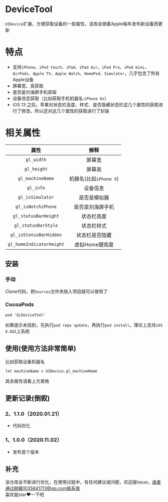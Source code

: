 # DeviceTool
`UIDevice`扩展，方便获取设备的一些属性，该库会随着Apple每年发布新设备而更新

# 特点
- 支持`iPhone`、`iPod touch`、`iPad`、`iPad Air`、`iPad Pro`、`iPad mini`、`AirPods`、`Apple TV`、`Apple Watch`、`HomePod`、`Simulator`，几乎包含了所有Apple设备
- 屏幕宽、高获取
- 是否是刘海屏手机获取
- 设备信息获取（比如获取手机机器名:`iPhone 6s`）
- iOS 13 之后，苹果对状态栏高度、样式、是否隐藏状态栏这几个属性的获取进行了修改，所以还对这几个属性的获取进行了封装

# 相关属性

属性|解释|
:-:|:-:|
`gl_width` | 屏幕宽 | 
`gl_height` | 屏幕高 |
`gl_machineName` | 机器名(比如`iPhone X`) |
`gl_info` | 设备信息 |
`gl_isSimulator` | 是否是模拟器 |
`gl_isNotchiPhone` | 是否是刘海屏手机 |
`gl_statusBarHeight` | 状态栏高度 |
`gl_statusBarStyle` | 状态栏样式 |
`gl_isStatusBarHidden` | 状态栏是否隐藏 |
`gl_homeIndicatorHeight` | 虚拟Home键高度 |

## 安装
### 手动
Clone代码，把`Sources`文件夹拖入项目就可以使用了

### CocoaPods
```
pod 'GLDeviceTool'
```

如果提示未找到，先执行`pod repo update`，再执行`pod install`。理论上支持`iOS 8.0`以上系统

## 使用(使用方法非常简单)
比如获取设备机器名
```
let machineName = UIDevice.gl_machineName
```
其余属性请看上方表格
## 更新记录(倒叙)

### 2、1.1.0（2020.01.21）
- 代码优化

### 1、1.0.0（2020.11.02）
- 发布首个版本

## 补充
该仓库会不断进行优化，在使用过程中，有任何建议或问题，欢迎提issue，或者通过邮箱1035841713@qq.com联系我<br>
喜欢就star❤️一下吧